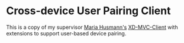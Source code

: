 # Cross-device User Pairing Client

This is a copy of my supervisor [Maria Husmann's](https://github.com/mhusm/) [XD-MVC-Client](https://github.com/mhusm/XD-MVC-Client/) with extensions to support user-based device pairing.
